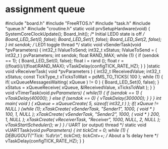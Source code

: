 # assignment queue
#include "board.h"
#include "FreeRTOS.h"
#include "task.h"
#include "queue.h"
#include "croutine.h"
static void prvSetupHardware(void)
{
SystemCoreClockUpdate();
Board_Init();
/* Initial LED0 state is off */
Board_LED_Set(0, false);
Board_LED_Set(1, false);
Board_LED_Set(2, false);
}
int sendok;
/* LED1 toggle thread */
static void vSenderTask(void *pvParameters)
{
int32_t lValueToSend;
int32_t xStatus;
lValueToSend = ( int32_t ) pvParameters;
int sendok;
float RAND_MAX;
while (1)
{
if (sendok == 1);
{
Board_LED_Set(0, false);
float i = rand ();
float r = ((float)i)/((float)RAND_MAX);
vTaskDelay(configTICK_RATE_HZ);
}
}
}static void vReceiverTask( void *pvParameters )
{
int32_t lReceivedValue;
int32_t xStatus;
const TickType_t xTicksToWait = pdMS_TO_TICKS( 100 );
while (1)
{
if( uxQueueMessagesWaiting( xQueue ) != 0 )
{
Board_LED_Set(0, false);
}
xStatus = xQueueReceive( xQueue, &lReceivedValue, xTicksToWait );
}
}
void vTimerTask(void *pvParameters)
{
while(1)
{
if (sendok == 1)
{
vTaskDelay(40000);
}
else if (sendok == 0)
{
vTaskDelay(300000);
}
}
}
int main( void )
{
xQueue = xQueueCreate( 5, sizeof( int32_t ) );
if( xQueue != NULL )
{while (1);
xTaskCreate( vSenderTask, "Sender1", 1000, ( void * ) 100, 1, NULL );
xTaskCreate( vSenderTask, "Sender2", 1000, ( void * ) 200, 1, NULL );
xTaskCreate( vReceiverTask, "Receiver", 1000, NULL, 2, NULL );
vTaskStartScheduler();
w
}
}
/* UART (or output) thread */
static void vUARTTask(void *pvParameters) {
int tickCnt = 0;
while (1) {
DEBUGOUT("Tick: %d\r\n", tickCnt);
tickCnt++;
/* About a 1s delay here */
vTaskDelay(configTICK_RATE_HZ);
}
}

